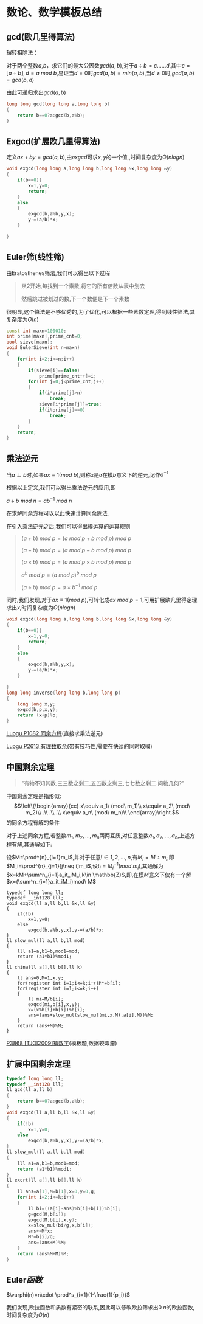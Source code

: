 # 数论、数学模板总结

## $\text{gcd}$(欧几里得算法)

辗转相除法：

对于两个整数$a$,$b$，求它们的最大公因数$gcd(a,b)$,对于$a\div b=c……d$,其中$c=\lfloor a\div b\rfloor ,d=a\ mod\ b$,易证当$d=0$时$gcd(a,b)=min(a,b)$,当$d\neq 0$时,$gcd(a,b)=gcd(b,d)$

由此可递归求出$gcd(a,b)$

```cpp
long long gcd(long long a,long long b)
{
    return b==0?a:gcd(b,a%b);
}
```

## $\text{Exgcd}$(扩展欧几里得算法)

定义$ax+by=gcd(a,b)$,由$exgcd$可求$x,y$的一个值,,时间复杂度为$O(nlogn)$

```cpp
void exgcd(long long a,long long b,long long &x,long long &y)
{
    if(b==0){
        x=1,y=0;
        return;
    }
    else
    {
        exgcd(b,a%b,y,x);
        y-=(a/b)*x;
    }
        
}
```

## $\text{Euler}$筛(线性筛)

由$\text{Eratosthenes}$筛法,我们可以得出以下过程
> 从2开始,每找到一个素数,将它的所有倍数从表中划去
>
> 然后跳过被划过的数,下一个数便是下一个素数

很明显,这个算法是不够优秀的,为了优化,可以根据一些素数定理,得到线性筛法,其复杂度为$O(n)$

```cpp
const int maxn=100010;
int prime[maxn],prime_cnt=0;
bool sieve[maxn];
void EulerSieve(int n=maxn)
{
    for(int i=2;i<=n;i++)
    {
        if(sieve[i]==false)
            prime[prime_cnt++]=i;
        for(int j=0;j<prime_cnt;j++)
        {
            if(i*prime[j]>n)
                break;
            sieve[i*prime[j]]=true;
            if(i%prime[j]==0)
                break;
        }
    }
    return;
}
```
## 乘法逆元

当$a\perp b$时,如果$ax\equiv1(mod\ b)$,则称$x$是$a$在模$b$意义下的逆元,记作$a^{-1}$

根据以上定义,我们可以得出乘法逆元的应用,即

$a\div b\ mod\ n=ab^{-1}\ mod \ n$

在求解同余方程可以以此快速计算同余除法.

在引入乘法逆元之后,我们可以得出模运算的运算规则

>$(a+b)\ mod\ p=(a\ mod\ p+b\ mod\ p)\ mod\ p$
>
>$(a-b)\ mod\ p=(a\ mod\ p-b\ mod\ p)\ mod\ p$
>
>$(a\times b)\ mod\ p=(a\ mod\ p\times b\ mod\ p)\ mod\ p$
>
>$a^b\ mod\ p=(a\ mod\ p)^b\ mod\ p$
>
>$(a\div b)\ mod\ p=a\times b^{-1}\ mod\ p$

同时,我们发现,对于$ax\equiv1(mod\ p)$,可转化成$ax\ mod\ p=1$,可用扩展欧几里得定理求出$x$,时间复杂度为$O(nlogn)$
```cpp
void exgcd(long long a,long long b,long long &x,long long &y)
{
    if(b==0){
        x=1,y=0;
        return;
    }
    else
    {
        exgcd(b,a%b,y,x);
        y-=(a/b)*x;
    }
        
}
long long inverse(long long b,long long p)
{
    long long x,y;
    exgcd(b,p,x,y);
    return (x+p)%p;
}
```
[Luogu P1082 同余方程](https://www.luogu.org/problemnew/show/P1082)(直接求乘法逆元)

[Luogu P2613 有理数取余](https://www.luogu.org/problemnew/show/P2613)(带有技巧性,需要在快读的同时取模)
## 中国剩余定理

>"有物不知其数,三三数之剩二,五五数之剩三,七七数之剩二.问物几何?"

中国剩余定理是指形似:
$$\left\{\begin{array}{cc}
x\equiv a_1\ (mod\ m_1)\\
x\equiv a_2\ (mod\ m_2)\\
.\\
.\\
.\\
x\equiv a_n\ (mod\ m_n)\\
\end{array}\right.$$
的同余方程有解的条件

对于上述同余方程,若整数$m_1,m_2,...,m_n$两两互质,对任意整数$a_1,a_2,...,a_n$,上述方程有解,其通解如下:

设$M=\prod^{n}_{i=1}m_i$,并对于任意$i\in{1,2,...,n}$,有$M_i=M\div m_i$,即$M_i=\prod^{n}_{j=1}[j\neq i]m_i$,设$t_i=M_i^{-1}(mod\ m_i)$,其通解为$x=kM+\sum^n_{i=1}a_it_iM_i,k\in \mathbb{Z}$,即,在模$M$意义下仅有一个解$x=(\sum^n_{i=1}a_it_iM_i)mod\ M$

```
typedef long long ll;
typedef __int128 lll;
void exgcd(ll a,ll b,ll &x,ll &y)
{
    if(!b)
        x=1,y=0;
    else
        exgcd(b,a%b,y,x),y-=(a/b)*x;
}
ll slow_mul(ll a,ll b,ll mod)
{
    lll a1=a,b1=b,mod1=mod;
    return (a1*b1)%mod1;
}
ll china(ll a[],ll b[],ll k)
{
    ll ans=0,M=1,x,y;
    for(register int i=1;i<=k;i++)M*=b[i];
    for(register int i=1;i<=k;i++)
    {
        ll mi=M/b[i];
        exgcd(mi,b[i],x,y);
        x=(x%b[i]+b[i])%b[i];
        ans=(ans+slow_mul(slow_mul(mi,x,M),a[i],M))%M;
    }
    return (ans+M)%M;
}
```
[P3868 [TJOI2009]猜数字](https://www.luogu.org/problemnew/show/P3868)(模板题,数据较毒瘤)
## 扩展中国剩余定理
```cpp
typedef long long ll;
typedef __int128 lll;
ll gcd(ll a,ll b)
{
    return b==0?a:gcd(b,a%b);
}
void exgcd(ll a,ll b,ll &x,ll &y)
{
    if(!b)
        x=1,y=0;
    else
        exgcd(b,a%b,y,x),y-=(a/b)*x;
}
ll slow_mul(ll a,ll b,ll mod)
{
    lll a1=a,b1=b,mod1=mod;
    return (a1*b1)%mod1;
}
ll excrt(ll a[],ll b[],ll k)
{
    ll ans=a[1],M=b[1],x=0,y=0,g;
    for(int i=2;i<=k;i++)
    {
        ll bi=((a[i]-ans)%b[i]+b[i])%b[i];
        g=gcd(M,b[i]);
        exgcd(M,b[i],x,y);
        x=slow_mul(bi/g,x,b[i]);
        ans+=M*x;
        M*=b[i]/g;
        ans=(ans+M)%M;
    }
    return (ans%M+M)%M;
}
```
## $\text{Euler}函数$

$\varphi(n)=n\cdot \prod^s_{i=1}(1-\frac{1}{p_i})$

我们发现,欧拉函数和质数有紧密的联系,因此可以修改欧拉筛求出$0~n$的欧拉函数,时间复杂度为$O(n)$
```cpp

```